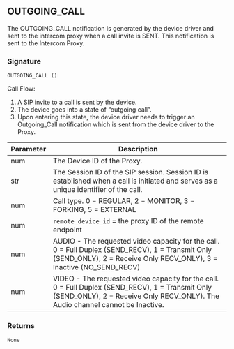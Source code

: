 ## OUTGOING\_CALL

The OUTGOING\_CALL notification is generated by the device driver and sent to the intercom proxy when a call invite is SENT. This notification is sent to the Intercom Proxy. 


### Signature

`OUTGOING_CALL ()`


Call Flow:

1. A SIP invite to a call is sent by the device.
2. The device goes into a state of “outgoing call”.
3. Upon entering this state, the device driver needs to trigger an Outgoing\_Call notification which is sent from the device driver to the Proxy.



| Parameter | Description |
| --- | --- |
| num | The Device ID of the Proxy. |
| str | The Session ID of the SIP session. Session ID is established when a call is initiated and serves as a unique identifier of the call. |
| num | Call type. 0 = REGULAR, 2 = MONITOR, 3 = FORKING, 5 = EXTERNAL |
| num | `remote_device_id` = the proxy ID of the remote endpoint |
| num | AUDIO - The requested video capacity for the call. 0 = Full Duplex (SEND\_RECV), 1 = Transmit Only (SEND\_ONLY), 2 = Receive Only RECV\_ONLY), 3 = Inactive (NO\_SEND\_RECV)  |
| num | VIDEO - The requested video capacity for the call. 0 = Full Duplex (SEND\_RECV), 1 = Transmit Only (SEND\_ONLY), 2 = Receive Only RECV\_ONLY). The Audio channel cannot be Inactive.|


### Returns
`None`

